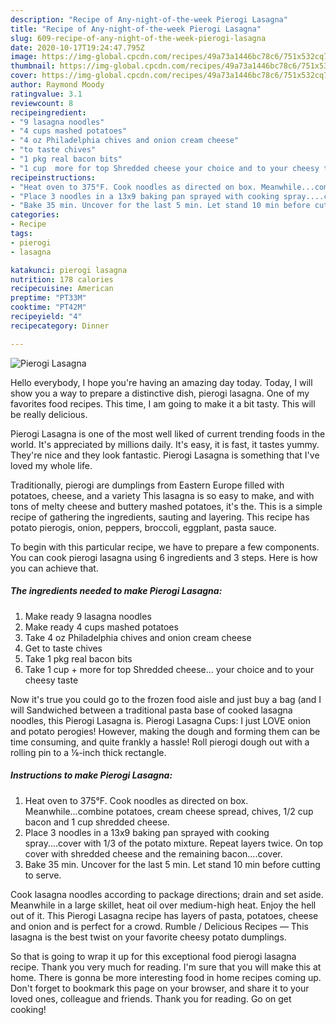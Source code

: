 ```yaml
---
description: "Recipe of Any-night-of-the-week Pierogi Lasagna"
title: "Recipe of Any-night-of-the-week Pierogi Lasagna"
slug: 609-recipe-of-any-night-of-the-week-pierogi-lasagna
date: 2020-10-17T19:24:47.795Z
image: https://img-global.cpcdn.com/recipes/49a73a1446bc78c6/751x532cq70/pierogi-lasagna-recipe-main-photo.jpg
thumbnail: https://img-global.cpcdn.com/recipes/49a73a1446bc78c6/751x532cq70/pierogi-lasagna-recipe-main-photo.jpg
cover: https://img-global.cpcdn.com/recipes/49a73a1446bc78c6/751x532cq70/pierogi-lasagna-recipe-main-photo.jpg
author: Raymond Moody
ratingvalue: 3.1
reviewcount: 8
recipeingredient:
- "9 lasagna noodles"
- "4 cups mashed potatoes"
- "4 oz Philadelphia chives and onion cream cheese"
- "to taste chives"
- "1 pkg real bacon bits"
- "1 cup  more for top Shredded cheese your choice and to your cheesy taste"
recipeinstructions:
- "Heat oven to 375°F. Cook noodles as directed on box. Meanwhile...combine potatoes, cream cheese spread, chives, 1/2 cup bacon and 1 cup  shredded cheese."
- "Place 3 noodles in a 13x9 baking pan sprayed with cooking spray....cover with 1/3 of the potato  mixture. Repeat layers twice. On top cover with shredded cheese and the remaining bacon....cover."
- "Bake 35 min. Uncover for the last 5 min. Let stand 10 min before cutting to serve."
categories:
- Recipe
tags:
- pierogi
- lasagna

katakunci: pierogi lasagna 
nutrition: 178 calories
recipecuisine: American
preptime: "PT33M"
cooktime: "PT42M"
recipeyield: "4"
recipecategory: Dinner

---
```



![Pierogi Lasagna](https://img-global.cpcdn.com/recipes/49a73a1446bc78c6/751x532cq70/pierogi-lasagna-recipe-main-photo.jpg)

Hello everybody, I hope you're having an amazing day today. Today, I will show you a way to prepare a distinctive dish, pierogi lasagna. One of my favorites food recipes. This time, I am going to make it a bit tasty. This will be really delicious.

Pierogi Lasagna is one of the most well liked of current trending foods in the world. It's appreciated by millions daily. It's easy, it is fast, it tastes yummy. They're nice and they look fantastic. Pierogi Lasagna is something that I've loved my whole life.

Traditionally, pierogi are dumplings from Eastern Europe filled with potatoes, cheese, and a variety This lasagna is so easy to make, and with tons of melty cheese and buttery mashed potatoes, it&#39;s the. This is a simple recipe of gathering the ingredients, sauting and layering. This recipe has potato pierogis, onion, peppers, broccoli, eggplant, pasta sauce.


To begin with this particular recipe, we have to prepare a few components. You can cook pierogi lasagna using 6 ingredients and 3 steps. Here is how you can achieve that.

<!--inarticleads1-->

##### The ingredients needed to make Pierogi Lasagna:

1. Make ready 9 lasagna noodles
1. Make ready 4 cups mashed potatoes
1. Take 4 oz Philadelphia chives and onion cream cheese
1. Get to taste chives
1. Take 1 pkg real bacon bits
1. Take 1 cup + more for top Shredded cheese... your choice and to your cheesy taste


Now it&#39;s true you could go to the frozen food aisle and just buy a bag (and I will Sandwiched between a traditional pasta base of cooked lasagna noodles, this Pierogi Lasagna is. Pierogi Lasagna Cups: I just LOVE onion and potato perogies! However, making the dough and forming them can be time consuming, and quite frankly a hassle! Roll pierogi dough out with a rolling pin to a ⅛-inch thick rectangle. 

<!--inarticleads2-->

##### Instructions to make Pierogi Lasagna:

1. Heat oven to 375°F. Cook noodles as directed on box. Meanwhile...combine potatoes, cream cheese spread, chives, 1/2 cup bacon and 1 cup  shredded cheese.
1. Place 3 noodles in a 13x9 baking pan sprayed with cooking spray....cover with 1/3 of the potato  mixture. Repeat layers twice. On top cover with shredded cheese and the remaining bacon....cover.
1. Bake 35 min. Uncover for the last 5 min. Let stand 10 min before cutting to serve.


Cook lasagna noodles according to package directions; drain and set aside. Meanwhile in a large skillet, heat oil over medium-high heat. Enjoy the hell out of it. This Pierogi Lasagna recipe has layers of pasta, potatoes, cheese and onion and is perfect for a crowd. Rumble / Delicious Recipes — This lasagna is the best twist on your favorite cheesy potato dumplings. 

So that is going to wrap it up for this exceptional food pierogi lasagna recipe. Thank you very much for reading. I'm sure that you will make this at home. There is gonna be more interesting food in home recipes coming up. Don't forget to bookmark this page on your browser, and share it to your loved ones, colleague and friends. Thank you for reading. Go on get cooking!

